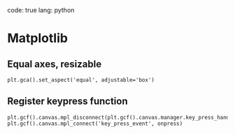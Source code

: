 code: true
lang: python

# Matplotlib

## Equal axes, resizable
```
plt.gca().set_aspect('equal', adjustable='box')
```

## Register keypress function
```
plt.gcf().canvas.mpl_disconnect(plt.gcf().canvas.manager.key_press_handler_id)
plt.gcf().canvas.mpl_connect('key_press_event', onpress)
```
